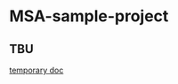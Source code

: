 # MSA-sample-project



## TBU

[temporary doc](https://general-handsaw-430.notion.site/MSA-31e1560e2a29401eb3ef3b5bf03c9f21)





